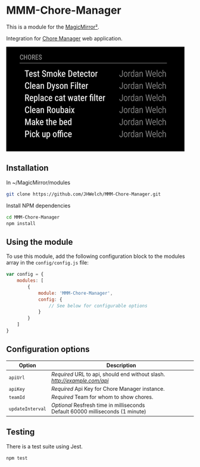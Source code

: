 # MMM-Chore-Manager

This is a module for the [MagicMirror²](https://github.com/MichMich/MagicMirror/).

Integration for [Chore Manager](https://github.com/JHWelch/ChoreManager) web application.

![Screenshot of the application in use.](/images/screenshot.png?raw=true "Screenshot")

## Installation

In ~/MagicMirror/modules
```sh
git clone https://github.com/JHWelch/MMM-Chore-Manager.git
```
Install NPM dependencies
```sh
cd MMM-Chore-Manager
npm install
```

## Using the module

To use this module, add the following configuration block to the modules array in the `config/config.js` file:
```js
var config = {
    modules: [
        {
            module: 'MMM-Chore-Manager',
            config: {
                // See below for configurable options
            }
        }
    ]
}
```

## Configuration options

| Option           | Description
|----------------- |-----------
| `apiUrl` | *Required* URL to api, should end without slash. *http://example.com/api*
| `apiKey` | *Required* Api Key for Chore Manager instance.
| `teamId` | *Required* Team for whom to show chores.
| `updateInterval` | *Optional* Resfresh time in milliseconds <br>Default 60000 milliseconds (1 minute)

## Testing
There is a test suite using Jest.
```sh
npm test
```
